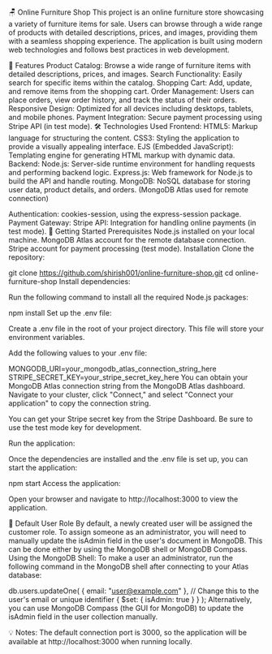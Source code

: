 🪑 Online Furniture Shop
This project is an online furniture store showcasing a variety of furniture items for sale. Users can browse through a wide range of products with detailed descriptions, prices, and images, providing them with a seamless shopping experience. The application is built using modern web technologies and follows best practices in web development.

🌟 Features
Product Catalog: Browse a wide range of furniture items with detailed descriptions, prices, and images.
Search Functionality: Easily search for specific items within the catalog.
Shopping Cart: Add, update, and remove items from the shopping cart.
Order Management: Users can place orders, view order history, and track the status of their orders.
Responsive Design: Optimized for all devices including desktops, tablets, and mobile phones.
Payment Integration: Secure payment processing using Stripe API (in test mode).
🛠️ Technologies Used
Frontend:
HTML5: Markup language for structuring the content.
CSS3: Styling the application to provide a visually appealing interface.
EJS (Embedded JavaScript): Templating engine for generating HTML markup with dynamic data.
Backend:
Node.js: Server-side runtime environment for handling requests and performing backend logic.
Express.js: Web framework for Node.js to build the API and handle routing.
MongoDB: NoSQL database for storing user data, product details, and orders. (MongoDB Atlas used for remote connection)

Authentication:
cookies-session, using the express-session package.
Payment Gateway:
Stripe API: Integration for handling online payments (in test mode).
🚀 Getting Started
Prerequisites
Node.js installed on your local machine.
MongoDB Atlas account for the remote database connection.
Stripe account for payment processing (test mode).
Installation
Clone the repository:


git clone https://github.com/shirish001/online-furniture-shop.git
cd online-furniture-shop
Install dependencies:

Run the following command to install all the required Node.js packages:


npm install
Set up the .env file:

Create a .env file in the root of your project directory. This file will store your environment variables.

Add the following values to your .env file:


MONGODB_URI=your_mongodb_atlas_connection_string_here
STRIPE_SECRET_KEY=your_stripe_secret_key_here
You can obtain your MongoDB Atlas connection string from the MongoDB Atlas dashboard. Navigate to your cluster, click "Connect," and select "Connect your application" to copy the connection string.

You can get your Stripe secret key from the Stripe Dashboard. Be sure to use the test mode key for development.

Run the application:

Once the dependencies are installed and the .env file is set up, you can start the application:


npm start
Access the application:

Open your browser and navigate to http://localhost:3000 to view the application.

🔑 Default User Role
By default, a newly created user will be assigned the customer role.
To assign someone as an administrator, you will need to manually update the isAdmin field in the user's document in MongoDB. This can be done either by using the MongoDB shell or MongoDB Compass.
Using the MongoDB Shell:
To make a user an administrator, run the following command in the MongoDB shell after connecting to your Atlas database:

db.users.updateOne(
  { email: "user@example.com" },  // Change this to the user's email or unique identifier
  { $set: { isAdmin: true } }
);
Alternatively, you can use MongoDB Compass (the GUI for MongoDB) to update the isAdmin field in the user collection manually.

💡 Notes:
The default connection port is 3000, so the application will be available at http://localhost:3000 when running locally.
